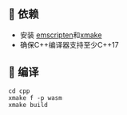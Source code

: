 ## 🚴 依赖
- 安装 [emscripten](https://emscripten.org/)和[xmake](https://xmake.io/#/)
- 确保C++编译器支持至少C++17
## 🐑 编译
```
cd cpp
xmake f -p wasm
xmake build
```